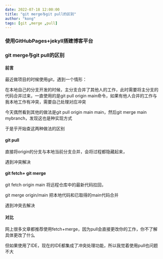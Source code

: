 ```yaml
---
date: 2022-07-18 12:00:00
title: "git merge与git pull的区别"
author: "kong"
tags: [git ,merge ,pull]
---
```


### 使用GitHubPages+jekyll搭建博客平台

### git merge与git pull的区别



#### 前言

最近做项目的时候使用git，遇到一个情形：

在本地自己的分支开发的时候，主分支合并了其他人的工作，此时需要将主分支的代码合并过来，一直使用的是git pull origin main命令，如果有他人合并的工作与我本地工作有冲突，需要自己处理对应冲突

今天偶然看到其他的做法是git pull origin main main，然后git merge main mybranch，发现这也是种实现方式

于是乎开始查这两种做法的区别

#### git pull

直接将origin的分支与本地当前分支合并，会将过程都隐藏起来，

遇到冲突解决



#### git fetch+ git merge

git fetch origin main 将远程仓库中的最新代码拉回，

git merge origin/main 把本地代码和已取得的main代码合并

遇到冲突去解决



#### 对比

网上很多文章都推荐使用fetch+merge，因为pull会直接更改你的工作，你不了解具体更改了什么

但如果使用了IDE，现在的IDE都集成了冲突处理功能，所以我觉着使用pull也问题不大